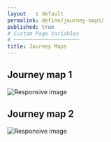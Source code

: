 ```yaml
---
layout   : default
permalink: define/journey-maps/
published: true
# Custom Page Variables
# ─────────────────────
title: Journey Maps
---
```

<div class="container">
        <div class="row">
                <h2> Journey map 1 </h2>
                <div class="col-12">
                        <img src="{{ site.baseurl }}/assets/images/Journey map_1.png" class="styletile img-fluid" alt="Responsive image">
                </div>
                <h2> Journey map 2 </h2>
                <div class="col-12">
                        <img src="{{ site.baseurl }}/assets/images/Journey map_2.png" class="styletile              img-fluid" alt="Responsive image">
                </div>
        </div>
</div>